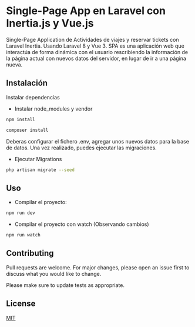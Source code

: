 # Single-Page App en Laravel con Inertia.js y Vue.js

Single-Page Application de Actividades de viajes y reservar tickets con Laravel Inertia. Usando Laravel 8 y Vue 3. SPA es una aplicación web que interactúa de forma dinámica con el usuario rescribiendo la información de la página actual con nuevos datos del servidor, en lugar de ir a una página nueva.

## Instalación

Instalar dependencias

- Instalar node_modules y vendor

```bash
npm install
```
```bash
composer install
```

Deberas configurar el fichero .env, agregar unos nuevos datos para la base de datos.
Una vez realizado, puedes ejecutar las migraciones.

- Ejecutar Migrations
```bash
php artisan migrate --seed
```

## Uso
- Compilar el proyecto:
```bash
npm run dev
```
- Compilar el proyecto con watch (Observando cambios)
```bash
npm run watch
```

## Contributing
Pull requests are welcome. For major changes, please open an issue first to discuss what you would like to change.

Please make sure to update tests as appropriate.

## License
[MIT](https://choosealicense.com/licenses/mit/)